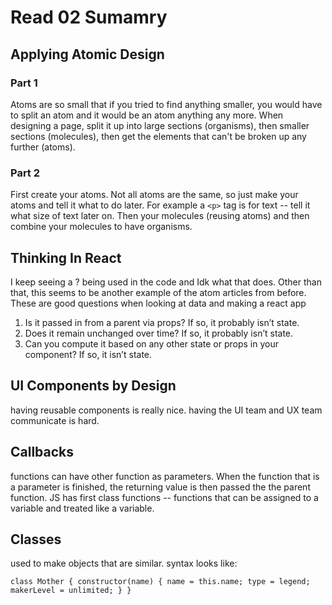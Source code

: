 # Read 02 Sumamry

## Applying Atomic Design
### Part 1
Atoms are so small that if you tried to find anything smaller, you would have to split an atom and it would be an atom anything any more. When designing a page, split it up into large sections (organisms), then smaller sections (molecules), then get the elements that can't be broken up any further (atoms).

### Part 2
First create your atoms. Not all atoms are the same, so just make your atoms and tell it what to do later. For example a `<p>` tag is for text -- tell it what size of text later on. Then your molecules (reusing atoms) and then combine your molecules to have organisms.

## Thinking In React
I keep seeing a ? being used in the code and Idk what that does. Other than that, this seems to be another example of the atom articles from before. These are good questions when looking at data and making a react app 
1. Is it passed in from a parent via props? If so, it probably isn’t state.
2. Does it remain unchanged over time? If so, it probably isn’t state.
3. Can you compute it based on any other state or props in your component? If so, it isn’t state.

## UI Components by Design
having reusable components is really nice. having the UI team and UX team communicate is hard.

## Callbacks
functions can have other function as parameters. When the function that is a parameter is finished, the returning value is then passed the the parent function. JS has first class functions -- functions that can be assigned to a variable and treated like a variable.

## Classes
used to make objects that are similar. syntax looks like:

`class Mother {
    constructor(name) {
        name = this.name;
        type = legend;
        makerLevel = unlimited;
    }
}`